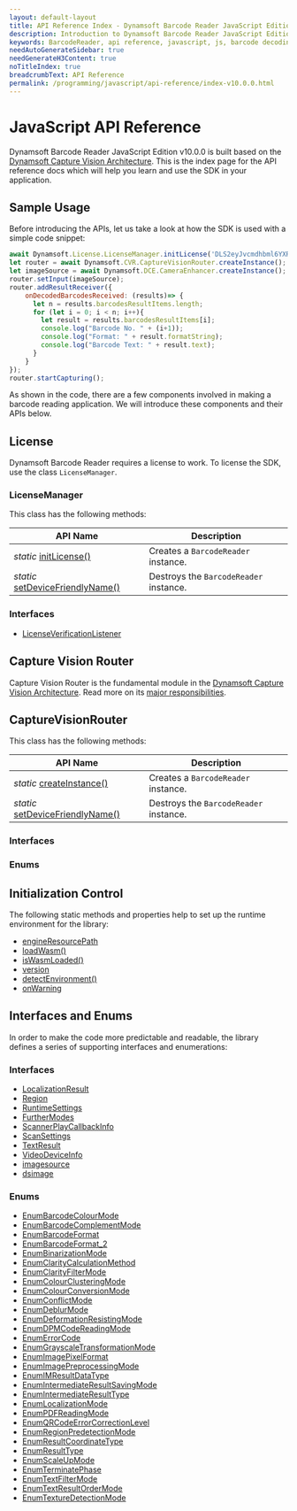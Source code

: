 ```yaml
---
layout: default-layout
title: API Reference Index - Dynamsoft Barcode Reader JavaScript Edition
description: Introduction to Dynamsoft Barcode Reader JavaScript Edition. Integrate once, and run the library on all major modern browsers.
keywords: BarcodeReader, api reference, javascript, js, barcode decoding
needAutoGenerateSidebar: true
needGenerateH3Content: true
noTitleIndex: true
breadcrumbText: API Reference
permalink: /programming/javascript/api-reference/index-v10.0.0.html
---
```


# JavaScript API Reference

Dynamsoft Barcode Reader JavaScript Edition v10.0.0 is built based on the [Dynamsoft Capture Vision Architecture](). This is the index page for the API reference docs which will help you learn and use the SDK in your application.

## Sample Usage

Before introducing the APIs, let us take a look at how the SDK is used with a simple code snippet:

```js
await Dynamsoft.License.LicenseManager.initLicense('DLS2eyJvcmdhbml6YXRpb25JRCI6IjIwMDAwMSJ9');
let router = await Dynamsoft.CVR.CaptureVisionRouter.createInstance();
let imageSource = await Dynamsoft.DCE.CameraEnhancer.createInstance();
router.setInput(imageSource);
router.addResultReceiver({
    onDecodedBarcodesReceived: (results)=> {
      let n = results.barcodesResultItems.length;
      for (let i = 0; i < n; i++){
        let result = results.barcodesResultItems[i];
        console.log("Barcode No. " + (i+1));
        console.log("Format: " + result.formatString);
        console.log("Barcode Text: " + result.text);
      }
    }
});
router.startCapturing();
```

As shown in the code, there are a few components involved in making a barcode reading application. We will introduce these components and their APIs below.

## License

Dynamsoft Barcode Reader requires a license to work. To license the SDK, use the class `LicenseManager`.

### LicenseManager

This class has the following methods:

| API Name                                                            | Description                            |
| ------------------------------------------------------------------- | -------------------------------------- |
| *static* [initLicense()](BarcodeReader.md#createinstance)           | Creates a `BarcodeReader` instance.    |
| *static* [setDeviceFriendlyName()](BarcodeReader.md#destroycontext) | Destroys the `BarcodeReader` instance. |

### Interfaces

- [LicenseVerificationListener]()

## Capture Vision Router

Capture Vision Router is the fundamental module in the [Dynamsoft Capture Vision Architecture](). Read more on its [major responsibilities](architecture/#capture-vision-router).

## CaptureVisionRouter

This class has the following methods:

| API Name                                                            | Description                            |
| ------------------------------------------------------------------- | -------------------------------------- |
| *static* [createInstance()](BarcodeReader.md#createinstance)           | Creates a `BarcodeReader` instance.    |
| *static* [setDeviceFriendlyName()](BarcodeReader.md#destroycontext) | Destroys the `BarcodeReader` instance. |

### Interfaces

### Enums

## Initialization Control

The following static methods and properties help to set up the runtime environment for the library:

* [engineResourcePath](InitializationControl.md#engineresourcepath)
* [loadWasm()](InitializationControl.md#loadwasm)
* [isWasmLoaded()](InitializationControl.md#iswasmloaded)
* [version](InitializationControl.md#version)
* [detectEnvironment()](InitializationControl.md#detectenvironment)
* [onWarning](InitializationControl.md#onwarning)

## Interfaces and Enums

In order to make the code more predictable and readable, the library defines a series of supporting interfaces and enumerations:

### Interfaces

* [LocalizationResult](interface/LocalizationResult.md)
* [Region](interface/Region.md)
* [RuntimeSettings](interface/RuntimeSettings.md)
* [FurtherModes](interface/FurtherModes.md)
* [ScannerPlayCallbackInfo](interface/ScannerPlayCallbackInfo.md)
* [ScanSettings](interface/ScanSettings.md)
* [TextResult](interface/TextResult.md)
* [VideoDeviceInfo](interface/VideoDeviceInfo.md)
* [imagesource](interface/imagesource.md)
* [dsimage](interface/dsimage.md)

### Enums

* [EnumBarcodeColourMode](enum/EnumBarcodeColourMode.md)
* [EnumBarcodeComplementMode](enum/EnumBarcodeComplementMode.md)
* [EnumBarcodeFormat](enum/EnumBarcodeFormat.md)
* [EnumBarcodeFormat_2](enum/EnumBarcodeFormat_2.md)
* [EnumBinarizationMode](enum/EnumBinarizationMode.md)
* [EnumClarityCalculationMethod](enum/EnumClarityCalculationMethod.md)
* [EnumClarityFilterMode](enum/EnumClarityFilterMode.md)
* [EnumColourClusteringMode](enum/EnumColourClusteringMode.md)
* [EnumColourConversionMode](enum/EnumColourConversionMode.md)
* [EnumConflictMode](enum/EnumConflictMode.md)
* [EnumDeblurMode](enum/EnumDeblurMode.md)
* [EnumDeformationResistingMode](enum/EnumDeformationResistingMode.md)
* [EnumDPMCodeReadingMode](enum/EnumDPMCodeReadingMode.md)
* [EnumErrorCode](enum/EnumErrorCode.md)
* [EnumGrayscaleTransformationMode](enum/EnumGrayscaleTransformationMode.md)
* [EnumImagePixelFormat](enum/EnumImagePixelFormat.md)
* [EnumImagePreprocessingMode](enum/EnumImagePreprocessingMode.md)
* [EnumIMResultDataType](enum/EnumIMResultDataType.md)
* [EnumIntermediateResultSavingMode](enum/EnumIntermediateResultSavingMode.md)
* [EnumIntermediateResultType](enum/EnumIntermediateResultType.md)
* [EnumLocalizationMode](enum/EnumLocalizationMode.md)
* [EnumPDFReadingMode](enum/EnumPDFReadingMode.md)
* [EnumQRCodeErrorCorrectionLevel](enum/EnumQRCodeErrorCorrectionLevel.md)
* [EnumRegionPredetectionMode](enum/EnumRegionPredetectionMode.md)
* [EnumResultCoordinateType](enum/EnumResultCoordinateType.md)
* [EnumResultType](enum/EnumResultType.md)
* [EnumScaleUpMode](enum/EnumScaleUpMode.md)
* [EnumTerminatePhase](enum/EnumTerminatePhase.md)
* [EnumTextFilterMode](enum/EnumTextFilterMode.md)
* [EnumTextResultOrderMode](enum/EnumTextResultOrderMode.md)
* [EnumTextureDetectionMode](enum/EnumTextureDetectionMode.md)